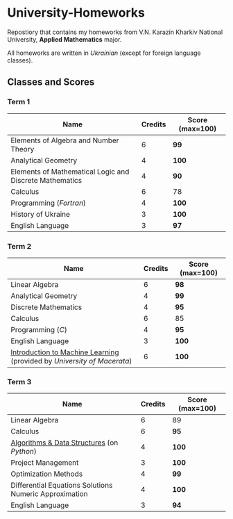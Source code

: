 # University-Homeworks
Repostiory that contains my homeworks from V.N. Karazin Kharkiv National University, **Applied Mathematics** major.

All homeworks are written in *Ukrainian* (except for foreign language classes). 

## Classes and Scores

### Term 1
| Name      | Credits | Score (max=100) |
| ---       | ---     | ---   |
| Elements of Algebra and Number Theory | 6 | **99** |
| Analytical Geometry | 4 | **100** |
| Elements of Mathematical Logic and Discrete Mathematics | 4 | **90** |
| Calculus  | 6 | 78 |
| Programming (*Fortran*) | 4 | **100** |
| History of Ukraine | 3 | **100** |
|English Language|3|**97**|

### Term 2
| Name      | Credits | Score (max=100) |
| ---       | ---     | ---   |
| Linear Algebra | 6 | **98** |
| Analytical Geometry | 4 | **99** |
| Discrete Mathematics | 4 | **95** |
| Calculus  | 6 | 85 |
| Programming (*C*) | 4 | **95** |
|English Language|3|**100**|
|[Introduction to Machine Learning](https://github.com/ZamDimon/ML-Wikipedia-Runner) (provided by *University of Macerata*)|6|**100**|

### Term 3
| Name      | Credits | Score (max=100) |
| ---       | ---     | ---   |
| Linear Algebra | 6 | 89 |
| Calculus | 6 | **95** |
| [Algorithms & Data Structures](https://github.com/ZamDimon/Algorithms-and-Data-Structures) (on *Python*) | 4 | **100** |
| Project Management  | 3 | **100** |
| Optimization Methods | 4 | **99** |
|Differential Equations Solutions Numeric Approximation | 4 | **100** |
|English Language|3|**94**|
